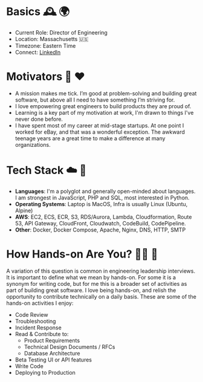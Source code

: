 # Basics :mantelpiece_clock: :earth_africa:
* Current Role: Director of Engineering
* Location: Massachusetts :us:
* Timezone: Eastern Time
* Connect: [LinkedIn](https://www.linkedin.com/in/danmccarthyboston/)

# Motivators :rocket: :heart:
* A mission makes me tick. I’m good at problem-solving and building great software, but above all I need to have something I’m striving for.
* I love empowering great engineers to build products they are proud of.
* Learning is a key part of my motivation at work, I'm drawn to things I've never done before.
* I have spent most of my career at mid-stage startups.  At one point I worked for eBay, and that was a wonderful exception. The awkward teenage years are a great time to make a difference at many organizations.

# Tech Stack :cloud: :whale:
* **Languages**: I'm a polyglot and generally open-minded about languages.  I am strongest in JavaScript, PHP and SQL, most interested in Python.
* **Operating Systems**: Laptop is MacOS, Infra is usually Linux (Ubuntu, Alpine)
* **AWS**: EC2, ECS, ECR, S3, RDS/Aurora, Lambda, Cloudformation, Route 53, API Gateway, CloudFront, Cloudwatch, CodeBuild, CodePipeline.
* **Other**: Docker, Docker Compose, Apache, Nginx, DNS, HTTP, SMTP

# How Hands-on Are You? :firefighter: :handshake:
A variation of this question is common in engineering leadership interviews.  It is important to define what we mean by hands-on. For some it is a synonym for writing code, but for me this is a broader set of activities as part of building great software.  I love being hands-on, and relish the opportunity to contribute technically on a daily basis. These are some of the hands-on activities I enjoy:

* Code Review
* Troubleshooting
* Incident Response
* Read & Contribute to:
  * Product Requirements
  * Technical Design Documents / RFCs
  * Database Architecture
* Beta Testing UI or API features
* Write Code
* Deploying to Production